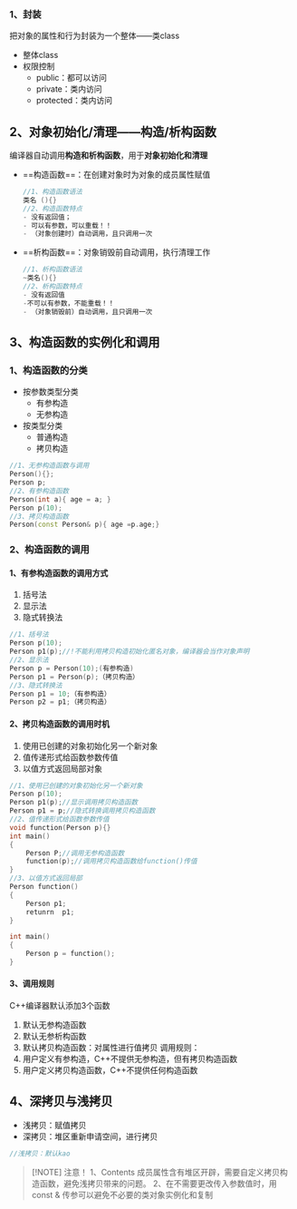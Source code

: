 ### 1、封装
把对象的属性和行为封装为一个整体——类class
- 整体class
- 权限控制
	- public：都可以访问
	- private：类内访问
	- protected：类内访问
## 2、对象初始化/清理——构造/析构函数
编译器自动调用**构造和析构函数**，用于**对象初始化和清理**
- ==构造函数==：在创建对象时为对象的成员属性赋值
	```c++
	//1、构造函数语法
	类名 (){}
	//2、构造函数特点
	- 没有返回值；
	- 可以有参数，可以重载！！
	- （对象创建时）自动调用，且只调用一次
	```

- ==析构函数==：对象销毁前自动调用，执行清理工作
	```C++
	//1、析构函数语法
	~类名(){}
	//2、析构函数特点
	- 没有返回值
	-不可以有参数，不能重载！！
	- （对象销毁前）自动调用，且只调用一次
	
	```

## 3、构造函数的实例化和调用
### 1、构造函数的分类
- 按参数类型分类
	- 有参构造
	- 无参构造
- 按类型分类
	- 普通构造
	- 拷贝构造
```C++
//1、无参构造函数与调用
Person(){};
Person p;
//2、有参构造函数
Person(int a){ age = a; }
Person p(10);
//3、拷贝构造函数
Person(const Person& p){ age =p.age;}
```
### 2、构造函数的调用
#### 1、有参构造函数的调用方式
1. 括号法
2. 显示法
3. 隐式转换法
```C++
//1、括号法
Person p(10);
Person p1(p);//!不能利用拷贝构造初始化匿名对象，编译器会当作对象声明
//2、显示法
Person p = Person(10);(有参构造)
Person p1 = Person(p);（拷贝构造）
//3、隐式转换法
Person p1 = 10;（有参构造）
Person p2 = p1;（拷贝构造）
```
#### 2、拷贝构造函数的调用时机
1. 使用已创建的对象初始化另一个新对象
2. 值传递形式给函数参数传值
3. 以值方式返回局部对象
```C++
//1、使用已创建的对象初始化另一个新对象
Person p(10);
Person p1(p);//显示调用拷贝构造函数
Person p1 = p;//隐式转换调用拷贝构造函数
//2、值传递形式给函数参数传值
void function(Person p){}
int main()
{
	Person P;//调用无参构造函数
	function(p);//调用拷贝构造函数给function()传值
}
//3、以值方式返回局部
Person function()
{
	Person p1;
	retunrn  p1;
}

int main()
{
	Person p = function();
}

```

#### 3、调用规则
C++编译器默认添加3个函数
1. 默认无参构造函数
2. 默认无参析构函数
3. 默认拷贝构造函数：对属性进行值拷贝
调用规则：
1. 用户定义有参构造，C++不提供无参构造，但有拷贝构造函数
2. 用户定义拷贝构造函数，C++不提供任何构造函数
## 4、深拷贝与浅拷贝
- 浅拷贝：赋值拷贝
- 深拷贝：堆区重新申请空间，进行拷贝
```C++
//浅拷贝：默认kao
```
> [!NOTE] 注意！
> 1、Contents 成员属性含有堆区开辟，需要自定义拷贝构造函数，避免浅拷贝带来的问题。
> 2、在不需要更改传入参数值时，用const & 传参可以避免不必要的类对象实例化和复制
